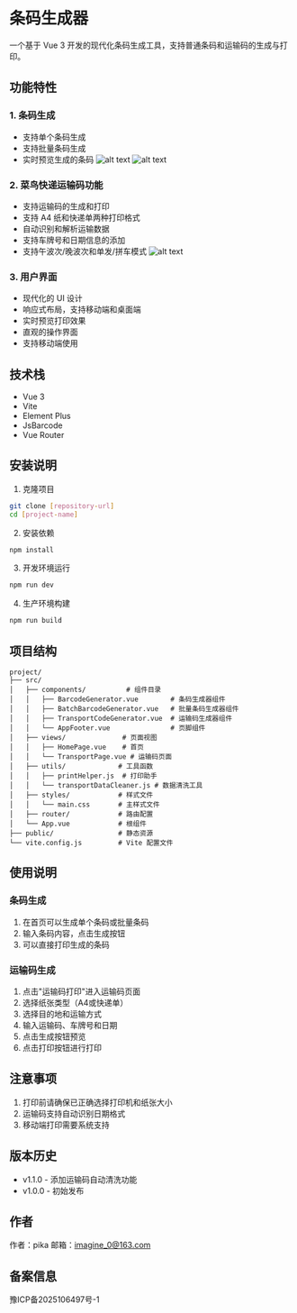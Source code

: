 # 条码生成器

一个基于 Vue 3 开发的现代化条码生成工具，支持普通条码和运输码的生成与打印。

## 功能特性

### 1. 条码生成
- 支持单个条码生成
- 支持批量条码生成
- 实时预览生成的条码
![alt text](image-1.png)
![alt text](image-2.png)
### 2. 菜鸟快递运输码功能
- 支持运输码的生成和打印
- 支持 A4 纸和快递单两种打印格式
- 自动识别和解析运输数据
- 支持车牌号和日期信息的添加
- 支持午波次/晚波次和单发/拼车模式
![alt text](image.png)
### 3. 用户界面
- 现代化的 UI 设计
- 响应式布局，支持移动端和桌面端
- 实时预览打印效果
- 直观的操作界面
- 支持移动端使用

## 技术栈

- Vue 3
- Vite
- Element Plus
- JsBarcode
- Vue Router

## 安装说明

1. 克隆项目
```bash
git clone [repository-url]
cd [project-name]
```

2. 安装依赖
```bash
npm install
```

3. 开发环境运行
```bash
npm run dev
```

4. 生产环境构建
```bash
npm run build
```

## 项目结构

```
project/
├── src/
│   ├── components/          # 组件目录
│   │   ├── BarcodeGenerator.vue        # 条码生成器组件
│   │   ├── BatchBarcodeGenerator.vue   # 批量条码生成器组件
│   │   ├── TransportCodeGenerator.vue  # 运输码生成器组件
│   │   └── AppFooter.vue               # 页脚组件
│   ├── views/              # 页面视图
│   │   ├── HomePage.vue    # 首页
│   │   └── TransportPage.vue # 运输码页面
│   ├── utils/             # 工具函数
│   │   ├── printHelper.js  # 打印助手
│   │   └── transportDataCleaner.js # 数据清洗工具
│   ├── styles/            # 样式文件
│   │   └── main.css       # 主样式文件
│   ├── router/            # 路由配置
│   └── App.vue            # 根组件
├── public/                # 静态资源
└── vite.config.js         # Vite 配置文件
```

## 使用说明

### 条码生成
1. 在首页可以生成单个条码或批量条码
2. 输入条码内容，点击生成按钮
3. 可以直接打印生成的条码

### 运输码生成
1. 点击"运输码打印"进入运输码页面
2. 选择纸张类型（A4或快递单）
3. 选择目的地和运输方式
4. 输入运输码、车牌号和日期
5. 点击生成按钮预览
6. 点击打印按钮进行打印

## 注意事项

1. 打印前请确保已正确选择打印机和纸张大小
2. 运输码支持自动识别日期格式
3. 移动端打印需要系统支持

## 版本历史

- v1.1.0 - 添加运输码自动清洗功能
- v1.0.0 - 初始发布

## 作者

作者：pika
邮箱：imagine_0@163.com

## 备案信息

豫ICP备2025106497号-1 